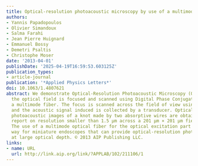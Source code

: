 ```yaml
---
title: Optical-resolution photoacoustic microscopy by use of a multimode fiber
authors:
- Yannis Papadopoulos
- Olivier Simandoux
- Salma Farahi
- Jean Pierre Huignard
- Emmanuel Bossy
- Demetri Psaltis
- Christophe Moser
date: '2013-04-01'
publishDate: '2025-04-19T16:59:53.603125Z'
publication_types:
- article-journal
publication: '*Applied Physics Letters*'
doi: 10.1063/1.4807621
abstract: We demonstrate Optical-Resolution Photoacoustic Microscopy (OR-PAM), where
  the optical field is focused and scanned using Digital Phase Conjugation through
  a multimode fiber. The focus is scanned across the field of view using digital means,
  and the acoustic signal induced is collected by a transducer. Optical-resolution
  photoacoustic images of a knot made by two absorptive wires are obtained and we
  report on resolution smaller than 1.5 μm across a 201 μm × 201 μm field of view.
  The use of a multimode optical fiber for the optical excitation part can pave the
  way for miniature endoscopes that can provide optical-resolution photoacoustic images
  at large optical depth. © 2013 AIP Publishing LLC.
links:
- name: URL
  url: http://link.aip.org/link/?APPLAB/102/211106/1
---
```

